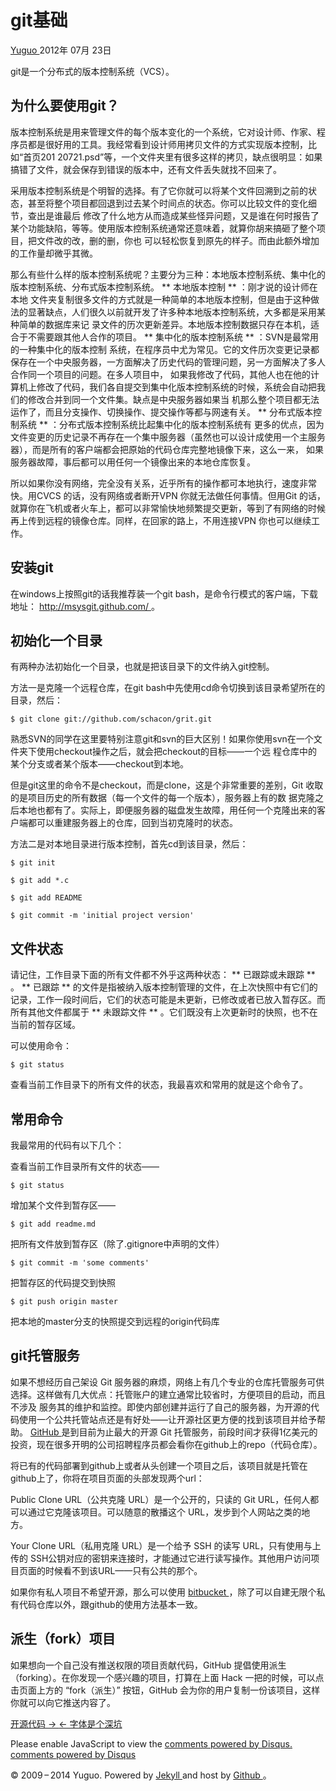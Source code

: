 #  git基础

[ Yuguo ](http://yuguo.us) 2012年 07月 23日

git是一个分布式的版本控制系统（VCS）。

##  为什么要使用git？

版本控制系统是用来管理文件的每个版本变化的一个系统，它对设计师、作家、程序员都是很好用的工具。我经常看到设计师用拷贝文件的方式实现版本控制，比如“首页201
20721.psd”等，一个文件夹里有很多这样的拷贝，缺点很明显：如果搞错了文件，就会保存到错误的版本中，还有文件丢失就找不回来了。

采用版本控制系统是个明智的选择。有了它你就可以将某个文件回溯到之前的状态，甚至将整个项目都回退到过去某个时间点的状态。你可以比较文件的变化细节，查出是谁最后
修改了什么地方从而造成某些怪异问题，又是谁在何时报告了某个功能缺陷，等等。使用版本控制系统通常还意味着，就算你胡来搞砸了整个项目，把文件改的改，删的删，你也
可以轻松恢复到原先的样子。而由此额外增加的工作量却微乎其微。

那么有些什么样的版本控制系统呢？主要分为三种：本地版本控制系统、集中化的版本控制系统、分布式版本控制系统。 ** 本地版本控制 ** ：刚才说的设计师在本地
文件夹复制很多文件的方式就是一种简单的本地版本控制，但是由于这种做法的显著缺点，人们很久以前就开发了许多种本地版本控制系统，大多都是采用某种简单的数据库来记
录文件的历次更新差异。本地版本控制数据只存在本机，适合于不需要跟其他人合作的项目。 ** 集中化的版本控制系统 ** ：SVN是最常用的一种集中化的版本控制
系统，在程序员中尤为常见。它的文件历次变更记录都保存在一个中央服务器，一方面解决了历史代码的管理问题，另一方面解决了多人合作同一个项目的问题。在多人项目中，
如果我修改了代码，其他人也在他的计算机上修改了代码，我们各自提交到集中化版本控制系统的时候，系统会自动把我们的修改合并到同一个文件集。缺点是中央服务器如果当
机那么整个项目都无法运作了，而且分支操作、切换操作、提交操作等都与网速有关。 ** 分布式版本控制系统 ** ：分布式版本控制系统比起集中化的版本控制系统有
更多的优点，因为文件变更的历史记录不再存在一个集中服务器（虽然也可以设计成使用一个主服务器），而是所有的客户端都会把原始的代码仓库完整地镜像下来，这么一来，
如果服务器故障，事后都可以用任何一个镜像出来的本地仓库恢复。

所以如果你没有网络，完全没有关系，近乎所有的操作都可本地执行，速度非常快。用CVCS 的话，没有网络或者断开VPN 你就无法做任何事情。但用Git
的话，就算你在飞机或者火车上，都可以非常愉快地频繁提交更新，等到了有网络的时候再上传到远程的镜像仓库。同样，在回家的路上，不用连接VPN 你也可以继续工作。

##  安装git

在windows上按照git的话我推荐装一个git bash，是命令行模式的客户端，下载地址： [ http://msysgit.github.com/
](http://msysgit.github.com/) 。

##  初始化一个目录

有两种办法初始化一个目录，也就是把该目录下的文件纳入git控制。

方法一是克隆一个远程仓库，在git bash中先使用cd命令切换到该目录希望所在的目录，然后：

    
    
    $ git clone git://github.com/schacon/grit.git

熟悉SVN的同学在这里要特别注意git和svn的巨大区别！如果你使用svn在一个文件夹下使用checkout操作之后，就会把checkout的目标——一个远
程仓库中的某个分支或者某个版本——checkout到本地。

但是git这里的命令不是checkout，而是clone，这是个非常重要的差别，Git 收取的是项目历史的所有数据（每一个文件的每一个版本），服务器上有的数
据克隆之后本地也都有了。实际上，即便服务器的磁盘发生故障，用任何一个克隆出来的客户端都可以重建服务器上的仓库，回到当初克隆时的状态。

方法二是对本地目录进行版本控制，首先cd到该目录，然后：

    
    
    $ git init
    
    $ git add *.c
    
    $ git add README
    
    $ git commit -m 'initial project version'

##  文件状态

请记住，工作目录下面的所有文件都不外乎这两种状态： ** 已跟踪或未跟踪 ** 。 ** 已跟踪 **
的文件是指被纳入版本控制管理的文件，在上次快照中有它们的记录，工作一段时间后，它们的状态可能是未更新，已修改或者已放入暂存区。而所有其他文件都属于 **
未跟踪文件 ** 。它们既没有上次更新时的快照，也不在当前的暂存区域。

可以使用命令：

    
    
    $ git status

查看当前工作目录下的所有文件的状态，我最喜欢和常用的就是这个命令了。

##  常用命令

我最常用的代码有以下几个：

查看当前工作目录所有文件的状态——

    
    
    $ git status

增加某个文件到暂存区——

    
    
    $ git add readme.md

把所有文件放到暂存区（除了.gitignore中声明的文件）

    
    
    $ git commit -m 'some comments'

把暂存区的代码提交到快照

    
    
    $ git push origin master

把本地的master分支的快照提交到远程的origin代码库

##  git托管服务

如果不想经历自己架设 Git 服务器的麻烦，网络上有几个专业的仓库托管服务可供选择。这样做有几大优点：托管账户的建立通常比较省时，方便项目的启动，而且不涉及
服务其的维护和监控。即使内部创建并运行了自己的服务器，为开源的代码使用一个公共托管站点还是有好处——让开源社区更方便的找到该项目并给予帮助。 [
GitHub ](http://github.com/) 是到目前为止最大的开源 Git
托管服务，前段时间才获得1亿美元的投资，现在很多开明的公司招聘程序员都会看你在github上的repo（代码仓库）。

将已有的代码部署到github上或者从头创建一个项目之后，该项目就是托管在github上了，你将在项目页面的头部发现两个url：

Public Clone URL（公共克隆 URL）是一个公开的，只读的 Git URL，任何人都可以通过它克隆该项目。可以随意的散播这个
URL，发步到个人网站之类的地方。

Your Clone URL（私用克隆 URL）是一个给予 SSH 的读写 URL，只有使用与上传的
SSH公钥对应的密钥来连接时，才能通过它进行读写操作。其他用户访问项目页面的时候看不到该URL——只有公共的那个。

如果你有私人项目不希望开源，那么可以使用 [ bitbucket ](https://bitbucket.org/)
，除了可以自建无限个私有代码仓库以外，跟github的使用方法基本一致。

##  派生（fork）项目

如果想向一个自己没有推送权限的项目贡献代码，GitHub 提倡使用派生（forking）。在你发现一个感兴趣的项目，打算在上面 Hack
一把的时候，可以点击页面上方的 “fork（派生）” 按钮，GitHub 会为你的用户复制一份该项目，这样你就可以向它推送内容了。

[ 开源代码 → ](/weblog/open-source-code/) [ ← 字体是个深坑 ](/weblog/computer-fonts/)

Please enable JavaScript to view the [ comments powered by Disqus.
](http://disqus.com/?ref_noscript) [ comments powered by  Disqus
](http://disqus.com)

© 2009 – 2014 Yuguo. Powered by [ Jekyll ](https://github.com/mojombo/jekyll)
and host by [ Github ](https://github.com/yuguo) 。

